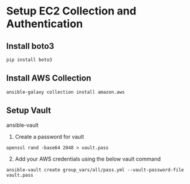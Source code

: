 # Setup EC2 Collection and Authentication

## Install boto3

```
pip install boto3
```

## Install AWS Collection

```
ansible-galaxy collection install amazon.aws
```

## Setup Vault 
ansible-vault 
1. Create a password for vault

```
openssl rand -base64 2048 > vault.pass
```

2. Add your AWS credentials using the below vault command

```
ansible-vault create group_vars/all/pass.yml --vault-password-file vault.pass
```





